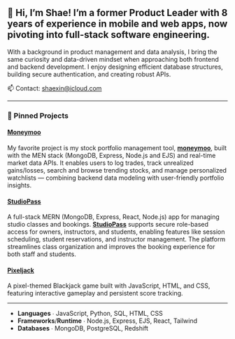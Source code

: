 ## 👋 Hi, I’m Shae! I’m a former Product Leader with 8 years of experience in mobile and web apps, now pivoting into full-stack software engineering.
With a background in product management and data analysis, I bring the same curiosity and data-driven mindset when approaching both frontend and backend development. I enjoy designing efficient database structures, building secure authentication, and creating robust APIs.

📫 Contact: shaexin@icloud.com

---

### 📌 Pinned Projects
#### [Moneymoo](https://github.com/shaepy/moneymoo)
My favorite project is my stock portfolio management tool, [**moneymoo**](https://moneymoo-dac0bfd4070e.herokuapp.com/), built with the MEN stack (MongoDB, Express, Node.js and EJS) and real-time market data APIs. It enables users to log trades, track unrealized gains/losses, search and browse trending stocks, and manage personalized watchlists — combining backend data modeling with user-friendly portfolio insights.

#### [StudioPass](https://github.com/shaepy/studiopass)
A full-stack MERN (MongoDB, Express, React, Node.js) app for managing studio classes and bookings. [**StudioPass**](https://studiopass.netlify.app/) supports secure role-based access for owners, instructors, and students, enabling features like session scheduling, student reservations, and instructor management. The platform streamlines class organization and improves the booking experience for both staff and students.

#### [Pixeljack](https://github.com/shaepy/pixeljack)
A pixel-themed Blackjack game built with JavaScript, HTML, and CSS, featuring interactive gameplay and persistent score tracking.

---

- **Languages** ∙ JavaScript, Python, SQL, HTML, CSS
- **Frameworks**/**Runtime** ∙ Node.js, Express, EJS, React, Tailwind
- **Databases** ∙ MongoDB, PostgreSQL, Redshift

<!--
**shaepy/shaepy** is a ✨ _special_ ✨ repository because its `README.md` (this file) appears on your GitHub profile.

Here are some ideas to get you started:

- 🔭 I’m currently working on ...
- 🌱 I’m currently learning ...
- 👯 I’m looking to collaborate on ...
- 🤔 I’m looking for help with ...
- 💬 Ask me about ...
- 📫 How to reach me: ...
- 😄 Pronouns: ...
- ⚡ Fun fact: ...
-->
